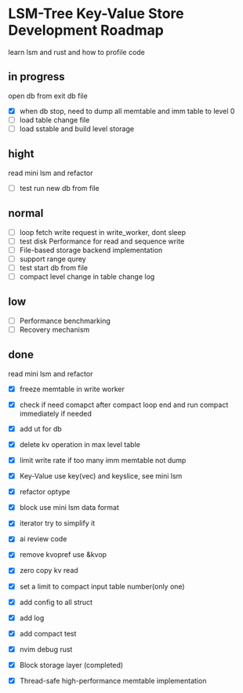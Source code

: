 # LSM-Tree Key-Value Store Development Roadmap
learn lsm and rust 
and how to profile code

## in progress
open db from exit db file
- [x] when db stop, need to dump all memtable and imm table to level 0
- [ ] load table change file
- [ ] load sstable and build level storage

## hight 
read mini lsm and refactor
- [ ] test run new db  from file
##  normal
- [ ] loop fetch write request in write_worker, dont sleep
- [ ] test disk Performance for read and sequence write
- [ ] File-based storage backend implementation
- [ ] support range qurey
- [ ] test start db from file 
- [ ] compact level change in table change log
## low
- [ ] Performance benchmarking
- [ ] Recovery mechanism
## done
read mini lsm and refactor
- [x] freeze memtable in write worker
- [x] check if need comapct after compact loop end and run compact immediately if needed
- [x] add ut for db
- [x] delete kv operation in max  level table 
- [x] limit write rate if too many imm memtable not dump
- [x] Key-Value use key(vec) and keyslice, see mini lsm
- [x] refactor optype
- [x] block use mini lsm data format
- [x] iterator try to simplify it 
- [x] ai review code
- [x] remove kvopref use &kvop
- [x] zero copy kv read
- [x] set a limit to compact input table number(only one)
- [x] add config to all struct 
- [x] add log
- [x] add compact test 
- [x] nvim debug  rust
- [x] Block storage layer (completed)
- [x] Thread-safe high-performance memtable implementation





